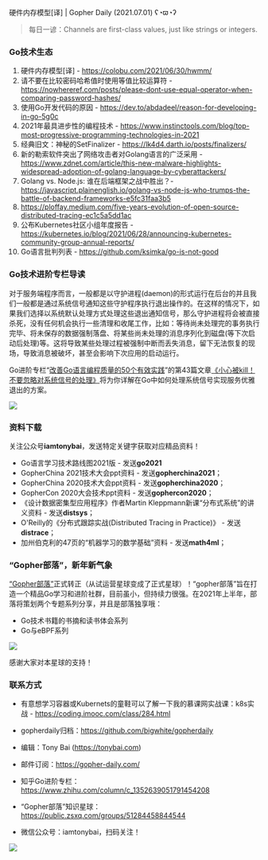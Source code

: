 硬件内存模型[译] | Gopher Daily (2021.07.01) ʕ◔ϖ◔ʔ

>每日一谚：Channels are first-class values, just like strings or integers.

### Go技术生态

1. 硬件内存模型[译] - https://colobu.com/2021/06/30/hwmm/
2. 请不要在比较密码哈希值时使用等值比较运算符 - https://nowhereref.com/posts/please-dont-use-equal-operator-when-comparing-password-hashes/
3. 使用Go开发代码的原因 - https://dev.to/abdadeel/reason-for-developing-in-go-5g0c
4. 2021年最具进步性的编程技术 - https://www.instinctools.com/blog/top-most-progressive-programming-technologies-in-2021
5. 经典旧文：神秘的SetFinalizer - https://lk4d4.darth.io/posts/finalizers/
6. 新的勒索软件突出了网络攻击者对Golang语言的广泛采用 - https://www.zdnet.com/article/this-new-malware-highlights-widespread-adoption-of-golang-language-by-cyberattackers/
7. Golang vs. Node.js: 谁在后端框架之战中胜出？-  https://javascript.plainenglish.io/golang-vs-node-js-who-trumps-the-battle-of-backend-frameworks-e5fc31faa3b5
8. https://ploffay.medium.com/five-years-evolution-of-open-source-distributed-tracing-ec1c5a5dd1ac
9. 公布Kubernetes社区小组年度报告 - https://kubernetes.io/blog/2021/06/28/announcing-kubernetes-community-group-annual-reports/
10. Go语言批判列表 - https://github.com/ksimka/go-is-not-good

### Go技术进阶专栏导读

对于服务端程序而言，一般都是以守护进程(daemon)的形式运行在后台的并且我们一般都是通过系统信号通知这些守护程序执行退出操作的。在这样的情况下，如果我们选择以系统默认处理方式处理这些退出通知信号，那么守护进程将会被直接杀死，没有任何机会执行一些清理和收尾工作，比如：等待尚未处理完的事务执行完毕、将未保存的数据强制落盘、将某些尚未处理的消息序列化到磁盘(等下次启动后处理)等。这将导致某些处理过程被强制中断而丢失消息，留下无法恢复的现场，导致消息被破坏，甚至会影响下次应用的启动运行。

Go进阶专栏“[改善Go语⾔编程质量的50个有效实践](https://mp.weixin.qq.com/s/RThCEQOdytQxwrMP7XRTRw)”的第43篇文章[《小心被kill！不要忽略对系统信号的处理》](https://www.imooc.com/read/87/article/2473)将为你详解在Go中如何处理系统信号实现服务优雅退出的方案。

![](http://image.tonybai.com/img/202011/go-column-pgo-with-qr-and-text.png)


### 资料下载

关注公众号**iamtonybai**，发送特定关键字获取对应精品资料！

* Go语言学习技术路线图2021版 - 发送**go2021**
* GopherChina 2021技术大会ppt资料 - 发送**gopherchina2021**；
* GopherChina 2020技术大会ppt资料 - 发送**gopherchina2020**；
* GopherCon 2020大会技术ppt资料 - 发送**gophercon2020**；
* 《设计数据密集型应用程序》作者Martin Kleppmann新课“分布式系统”的讲义资料 - 发送**distsys**；
* O'Reilly的《分布式跟踪实战(Distributed Tracing in Practice)》 - 发送**distrace**；
* 加州伯克利的47页的“机器学习的数学基础”资料 - 发送**math4ml**；

### “Gopher部落”，新年新气象

[“Gopher部落”](https://mp.weixin.qq.com/s/jUqAL7hf2GmMun64BJufEA)正式转正（从试运营星球变成了正式星球）！“gopher部落”旨在打造一个精品Go学习和进阶社群，目前虽小，但持续力很强。在2021年上半年，部落将策划两个专题系列分享，并且是部落独享哦：

* Go技术书籍的书摘和读书体会系列
* Go与eBPF系列

![](http://image.tonybai.com/img/202103/gopher-tribe-zsxq-card.png)

感谢大家对本星球的支持！

### 联系方式

* 有意想学习容器或Kubernets的童鞋可以了解一下我的慕课网实战课：k8s实战 - https://coding.imooc.com/class/284.html
* gopherdaily归档：https://github.com/bigwhite/gopherdaily

* 编辑：Tony Bai (https://tonybai.com)
* 邮件订阅：https://gopher-daily.com/
* 知乎Go进阶专栏：https://www.zhihu.com/column/c_1352639051791454208
* “Gopher部落”知识星球：https://public.zsxq.com/groups/51284458844544
* 微信公众号：iamtonybai，扫码关注！

![](http://image.tonybai.com/img/202011/qrcode_for_iamtonybai.jpg)

